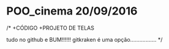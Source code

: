 # POO_cinema 20/09/2016
/*
+CÓDIGO
+PROJETO DE TELAS

tudo no github e BUM!!!!!!
gitkraken é uma opção.................
*/
